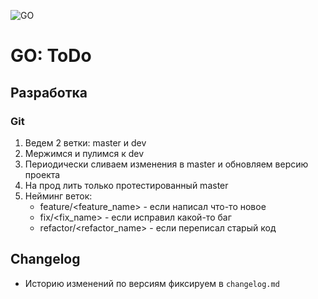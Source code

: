 ![GO](https://img.shields.io/badge/GO-1.22.0-blue)

# GO: ToDo

## Разработка

### Git
1. Ведем 2 ветки: master и dev
2. Мержимся и пулимся к dev
3. Периодически сливаем изменения в master и обновляем версию проекта
4. На прод лить только протестированный master
5. Нейминг веток:
    * feature/<feature_name> - если написал что-то новое
    * fix/<fix_name> - если исправил какой-то баг
    * refactor/<refactor_name> - если переписал старый код


## Changelog
* Историю изменений по версиям фиксируем в ```changelog.md```
